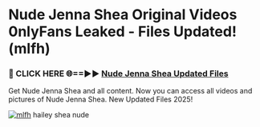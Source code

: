 # Nude Jenna Shea Original Videos 0nlyFans Leaked - Files Updated! (mlfh)

<h3>🔴 CLICK HERE 🌐==►► <a href="https://tinyurl.com/5h6xmrr3" rel="nofollow">Nude Jenna Shea Updated Files</a></h3>

Get Nude Jenna Shea and all content. Now you can access all videos and pictures of Nude Jenna Shea. New Updated Files 2025!

[![mlfh](https://i.imgur.com/KVD873Z.gif)](https://tinyurl.com/5h6xmrr3)
hailey shea nude